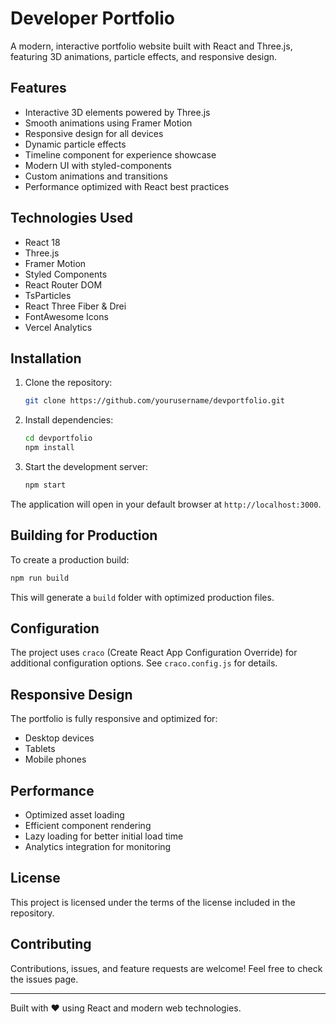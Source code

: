 # Developer Portfolio

A modern, interactive portfolio website built with React and Three.js, featuring 3D animations, particle effects, and responsive design.

## Features

- Interactive 3D elements powered by Three.js
- Smooth animations using Framer Motion
- Responsive design for all devices
- Dynamic particle effects
- Timeline component for experience showcase
- Modern UI with styled-components
- Custom animations and transitions
- Performance optimized with React best practices

## Technologies Used

- React 18
- Three.js
- Framer Motion
- Styled Components
- React Router DOM
- TsParticles
- React Three Fiber & Drei
- FontAwesome Icons
- Vercel Analytics

## Installation

1. Clone the repository:
   ```bash
   git clone https://github.com/yourusername/devportfolio.git
   ```

2. Install dependencies:
   ```bash
   cd devportfolio
   npm install
   ```

3. Start the development server:
   ```bash
   npm start
   ```

The application will open in your default browser at `http://localhost:3000`.

## Building for Production

To create a production build:

```bash
npm run build
```

This will generate a `build` folder with optimized production files.

## Configuration

The project uses `craco` (Create React App Configuration Override) for additional configuration options. See `craco.config.js` for details.

## Responsive Design

The portfolio is fully responsive and optimized for:
- Desktop devices
- Tablets
- Mobile phones

## Performance

- Optimized asset loading
- Efficient component rendering
- Lazy loading for better initial load time
- Analytics integration for monitoring

## License

This project is licensed under the terms of the license included in the repository.

## Contributing

Contributions, issues, and feature requests are welcome! Feel free to check the issues page.

---

Built with ❤️ using React and modern web technologies.
